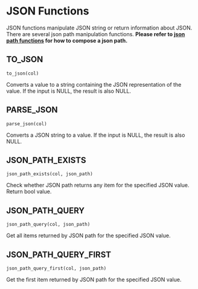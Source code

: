# JSON Functions

JSON functions manipulate JSON string or return information about JSON.
There are several json path manipulation functions. **Please refer
to [json path functions](../json_expr.md#json-path-functions) for how to compose a json path.**

## TO_JSON

```text
to_json(col)
```

Converts a value to a string containing the JSON representation of the value. If the input is NULL, the result is also
NULL.

## PARSE_JSON

```text
parse_json(col)
```

Converts a JSON string to a value. If the input is NULL, the result is also NULL.

## JSON_PATH_EXISTS

```text
json_path_exists(col, json_path)
```

Check whether JSON path returns any item for the specified JSON value. Return bool value.

## JSON_PATH_QUERY

```text
json_path_query(col, json_path)
```

Get all items returned by JSON path for the specified JSON value.

## JSON_PATH_QUERY_FIRST

```text
json_path_query_first(col, json_path)
```

Get the first item returned by JSON path for the specified JSON value.
